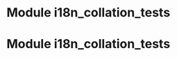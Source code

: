 Module i18n_collation_tests
===========================


<h1>Module i18n_collation_tests</h1>





